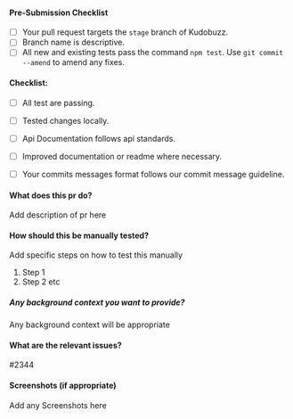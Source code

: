 #### Pre-Submission Checklist
<!-- Go over all points below, and after creating the PR, tick all the checkboxes that apply. -->
<!-- All points should be verified, otherwise, read the CONTRIBUTING guidelines from above-->
<!-- If you're unsure about any of these, don't hesitate to ask. We're here to help! -->
<!--You also read mall from https://github.com/kudobuzz/guides/edit/master/code-review-guidelines.md-->

- [ ] Your pull request targets the `stage` branch of Kudobuzz.
- [ ] Branch name is descriptive. 
- [ ] All new and existing tests pass the command `npm test`. Use `git commit --amend` to amend any fixes.

#### Checklist:
<!-- Go over all points below, and after creating the PR, tick the checkboxes that apply. -->
<!-- If you're unsure about any of these, don't hesitate to ask in the Help Contributors room linked above. We're here to help! -->
- [ ] All test are passing. 
- [ ] Tested changes locally.
- [ ] Api Documentation follows api standards.
- [ ] Improved documentation or readme where necessary. 
- [ ] Your commits messages format follows our commit message guideline.


#### What does this pr do?
Add description of pr here

#### How should this be manually tested?
Add specific steps on how to test this manually
1. Step 1
2. Step 2 etc


##### Any background context you want to provide?
Any background context will be appropriate

#### What are the relevant issues?
#2344


#### Screenshots (if appropriate)
Add any Screenshots here